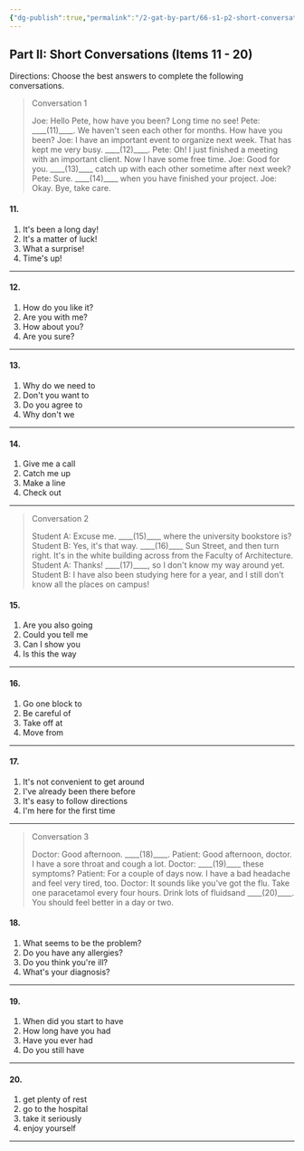 ```yaml
---
{"dg-publish":true,"permalink":"/2-gat-by-part/66-s1-p2-short-conversations/"}
---
```


## Part II: Short Conversations (Items 11 - 20)
Directions: Choose the best answers to complete the following conversations.

> Conversation 1
> 
> Joe: Hello Pete, how have you been? Long time no see!
> Pete: \_\_\_\_(11)\_\_\_\_. We haven't seen each other for months. How have you been?
> Joe: I have an important event to organize next week. That has kept me very busy. \_\_\_\_(12)\_\_\_\_.
> Pete: Oh! I just finished a meeting with an important client. Now I have some free time.
> Joe: Good for you. \_\_\_\_(13)\_\_\_\_ catch up with each other sometime after next week?
> Pete: Sure. \_\_\_\_(14)\_\_\_\_ when you have finished your project.
> Joe: Okay. Bye, take care.

#### 11.
1) It's been a long day!
2) It's a matter of luck!
3) What a surprise!
4) Time's up!

---
#### 12.
1) How do you like it?
2) Are you with me?
3) How about you?
4) Are you sure?

---
#### 13.
1) Why do we need to
2) Don't you want to
3) Do you agree to
4) Why don't we

---
#### 14.
1) Give me a call
2) Catch me up
3) Make a line
4) Check out

---
> Conversation 2
> 
> Student A: Excuse me. \_\_\_\_(15)\_\_\_\_ where the university bookstore is?
> Student B: Yes, it's that way. \_\_\_\_(16)\_\_\_\_ Sun Street, and then turn right. It's in the white building across from the Faculty of Architecture.
> Student A: Thanks! \_\_\_\_(17)\_\_\_\_, so I don't know my way around yet.
> Student B: I have also been studying here for a year, and I still don't know all the places on campus!

#### 15.
1) Are you also going
2) Could you tell me
3) Can I show you
4) Is this the way

---
#### 16.
1) Go one block to
2) Be careful of
3) Take off at
4) Move from

---
#### 17.
1) It's not convenient to get around
2) I've already been there before
3) It's easy to follow directions
4) I'm here for the first time

---
> Conversation 3
> 
> Doctor: Good afternoon. \_\_\_\_(18)\_\_\_\_.
> Patient: Good afternoon, doctor. I have a sore throat and cough a lot.
> Doctor: \_\_\_\_(19)\_\_\_\_ these symptoms?
> Patient: For a couple of days now. I have a bad headache and feel very tired, too.
> Doctor: It sounds like you've got the flu. Take one paracetamol every four hours. Drink lots of fluidsand \_\_\_\_(20)\_\_\_\_. You should feel better in a day or two.

#### 18.
1) What seems to be the problem?
2) Do you have any allergies?
3) Do you think you're ill?
4) What's your diagnosis?

---
#### 19.
1) When did you start to have
2) How long have you had
3) Have you ever had
4) Do you still have

---
#### 20.
1) get plenty of rest
2) go to the hospital
3) take it seriously
4) enjoy yourself

---
